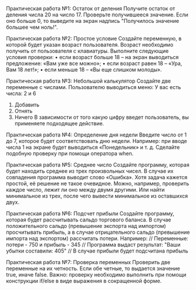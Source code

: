 Практическая работа №1: Остаток от деления
Получите остаток от деления числа 20 на число 17.
Проверьте получившееся значение. Если оно больше 0, то выведите на экран надпись "Получилось значение большее чем ноль!".

Практическая работа №2: Простое условие
Создайте переменную, в которой будет указан возраст пользователя.
Возраст необходимо получить от пользователя с клавиатуры.
Выполните следующие условия проверки:
• если возраст больше 18 – на экран выводиться предложение: «Вам уже все можно»;
• если возраст равен 18 – «Ура, Вам 18 лет!»;
• если меньше 18 – «Вы еще слишком молоды».

Практическая работа №3: Небольшой калькулятор
Создайте две переменные с числами.
Пользователю выводиться меню:
У вас есть числа: 2 и 6
1. Добавить
2. Отнять
0. Ничего
В зависимости от того какую цифру введет пользователь, вы применяете подходящее действие.

Практическая работа №4: Определение дня недели
Введите число от 1 до 7, которое будет соответствовать дню недели.
Например: при вводе числа 1 на экране будет выводиться «Понедельник» и т. д.
Сделайте подобную проверку при помощи оператора when.

Практическая работа №5: Среднее число
Создайте программу, которая будет находить среднее из трех произвольных чисел. В случае их совпадения программа выводит слово «Ошибка».
Хотя задача кажется простой, её решение не такое очевидное. Можно, например, проверить каждое число, лежит ли оно между двумя другими.
Или найти минимальное из трех, после чего вывести минимальное из оставшихся двух.

Практическая работа №6: Подсчет прибыли
Создайте программу, которая будет рассчитывать сальдо торгового
баланса. В случае положительного сальдо (превышение экспорта над
импортом) просчитывать прибыль, а в случае отрицательного сальдо
(превышение импорта над экспортом) рассчитать потери.
Например:
// Переменные: потери - 750 и прибыль - 345
// Программа выдаст результат: "Ваши убытки составили: 405"
// В случае прибыли будет подсчитана прибыль

Практическая работа №7: Проверка переменных
Проверить две переменные на их четность. Если обе четные, то выдается
значение true, иначе false.
Важно: проверку необходимо выполнить при помощи конструкции if/else в
виде выражения в сокращенной форме.

